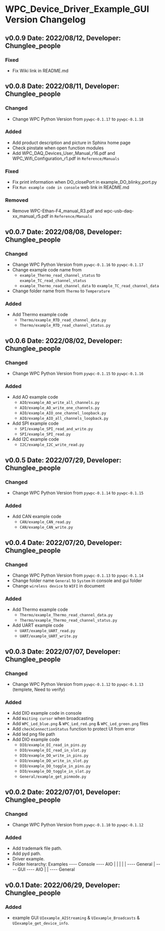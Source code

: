 WPC_Device_Driver_Example_GUI Version Changelog
===================================

v0.0.9 Date: 2022/08/12, Developer: Chunglee_people
---------------------------------------------------
### Fixed
- Fix Wiki link in README.md

v0.0.8 Date: 2022/08/11, Developer: Chunglee_people
---------------------------------------------------

### Changed
- Change WPC Python Version from `pywpc-0.1.17` to  `pywpc-0.1.18`  

### Added
- Add product description and picture in Sphinx home page
- Check pinstate when open function modules
- Add WPC_DAQ_Devices_User_Manual_r16.pdf and WPC_Wifi_Configuration_r1.pdf  in `Reference/Manuals`

### Fixed
- Fix print information when DO_closePort in example_DO_blinky_port.py
- Fix `Run example code in console` web link in README.md

### Removed
- Remove WPC-Ethan-F4_manual_R3.pdf and wpc-usb-daq-xx_manual_r5.pdf  in `Reference/Manuals`

v0.0.7 Date: 2022/08/08, Developer: Chunglee_people
---------------------------------------------------

### Changed
- Change WPC Python Version from `pywpc-0.1.16` to  `pywpc-0.1.17`  
- Change example code name from
  - `example_Thermo_read_channel_status` to `example_TC_read_channel_status` 
  - `example_Thermo_read_channel_data` to `example_TC_read_channel_data` 
- Change folder name from `Thermo` to `Temperature`

### Added
- Add Thermo example code
  - `Thermo/example_RTD_read_channel_data.py`
  - `Thermo/example_RTD_read_channel_status.py`


v0.0.6 Date: 2022/08/02, Developer: Chunglee_people
---------------------------------------------------

### Changed
- Change WPC Python Version from `pywpc-0.1.15` to  `pywpc-0.1.16`  

### Added
- Add AO example code
  - `AIO/example_AO_write_all_channels.py`
  - `AIO/example_AO_write_one_channels.py`
  - `AIO/example_AIO_one_channel_loopback.py`
  - `AIO/example_AIO_all_channels_loopback.py`
- Add SPI example code
  - `SPI/example_SPI_read_and_write.py`
  - `SPI/example_SPI_read.py`
- Add I2C example code
  - `I2C/example_I2C_write_read.py`

v0.0.5 Date: 2022/07/29, Developer: Chunglee_people
---------------------------------------------------
### Changed
- Change WPC Python Version from `pywpc-0.1.14` to  `pywpc-0.1.15`  

### Added
- Add CAN example code
  - `CAN/example_CAN_read.py`
  - `CAN/example_CAN_write.py`

v0.0.4 Date: 2022/07/20, Developer: Chunglee_people
---------------------------------------------------

### Changed
- Change WPC Python Version from `pywpc-0.1.13` to  `pywpc-0.1.14`  
- Change folder name `General` to `System` in console and gui folder
- Change `wireless device` to `WIFI` in document

### Added
- Add Thermo example code
  - `Thermo/example_Thermo_read_channel_data.py`
  - `Thermo/example_Thermo_read_channel_status.py`
- Add UART example code
  - `UART/example_UART_read.py`
  - `UART/example_UART_write.py`

 
v0.0.3 Date: 2022/07/07, Developer: Chunglee_people
---------------------------------------------------

### Changed
- Change WPC Python Version from `pywpc-0.1.12` to  `pywpc-0.1.13` (templete, Need to verify)

### Added
- Add DIO example code in console
- Add `Waiting cursor` when broadcasting
- Add `WPC_Led_blue.png` & `WPC_Led_red.png` & `WPC_Led_green.png` files
- Add `checkConnectionStatus` function to protect UI from error
- Add led png file path
- Add DIO example code
  - `DIO/example_DI_read_in_pins.py`
  - `DIO/example_DI_read_in_slot.py`
  - `DIO/example_DO_write_in_pins.py`
  - `DIO/example_DO_write_in_slot.py` 
  - `DIO/example_DO_toggle_in_pins.py` 
  - `DIO/example_DO_toggle_in_slot.py`
  - `General/example_get_pinmode.py`

v0.0.2 Date: 2022/07/01, Developer: Chunglee_people
---------------------------------------------------

### Changed
- Change WPC Python Version from `pywpc-0.1.10` to  `pywpc-0.1.12`

### Added
- Add trademark file path.
- Add pyd path.
- Driver example.
- Folder hierarchy: Examples  ---- Console  ----  AIO
                            |              |
                            |              |
                            |               ----  General
                            |
                              ---- GUI      ----  AIO
                                           |
                                           |
                                            ----  General
                                            
v0.0.1 Date: 2022/06/29, Developer: Chunglee_people
---------------------------------------------------
### Added
-  example GUI `UIexample_AIStreaming` & `UIexample_Broadcasts` & `UIexample_get_device_info`.
